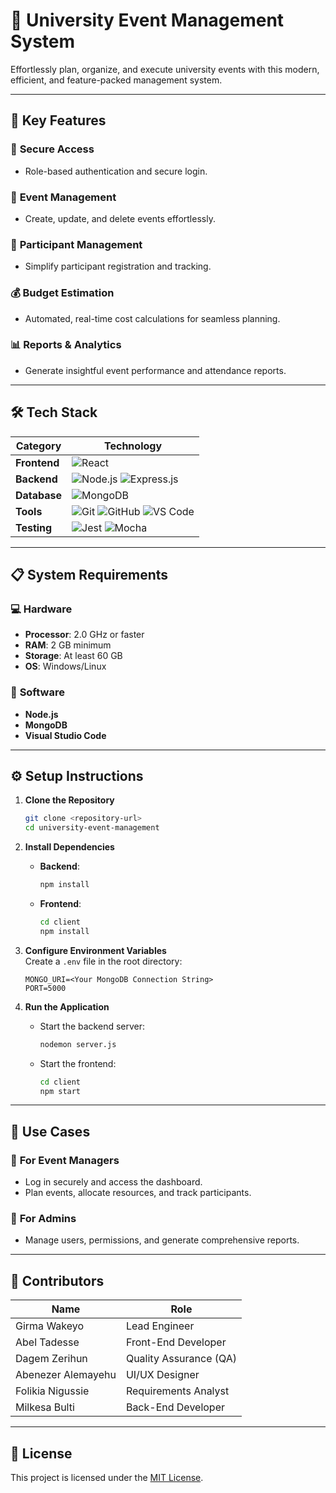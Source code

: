# 🎉 **University Event Management System**

Effortlessly plan, organize, and execute university events with this modern, efficient, and feature-packed management system.

---

## 🚀 **Key Features**

### 🔑 **Secure Access**
- Role-based authentication and secure login.

### 📅 **Event Management**
- Create, update, and delete events effortlessly.

### 👥 **Participant Management**
- Simplify participant registration and tracking.

### 💰 **Budget Estimation**
- Automated, real-time cost calculations for seamless planning.

### 📊 **Reports & Analytics**
- Generate insightful event performance and attendance reports.

---

## 🛠️ **Tech Stack**

| **Category**  | **Technology**                                                                 |
|---------------|-------------------------------------------------------------------------------|
| **Frontend**  | ![React](https://img.shields.io/badge/-React-61DAFB?logo=react&logoColor=white) |
| **Backend**   | ![Node.js](https://img.shields.io/badge/-Node.js-339933?logo=node.js&logoColor=white) ![Express.js](https://img.shields.io/badge/-Express.js-000000?logo=express&logoColor=white) |
| **Database**  | ![MongoDB](https://img.shields.io/badge/-MongoDB-47A248?logo=mongodb&logoColor=white) |
| **Tools**     | ![Git](https://img.shields.io/badge/-Git-F05032?logo=git&logoColor=white) ![GitHub](https://img.shields.io/badge/-GitHub-181717?logo=github&logoColor=white) ![VS Code](https://img.shields.io/badge/-VSCode-007ACC?logo=visual-studio-code&logoColor=white) |
| **Testing**   | ![Jest](https://img.shields.io/badge/-Jest-C21325?logo=jest&logoColor=white) ![Mocha](https://img.shields.io/badge/-Mocha-8D6748?logo=mocha&logoColor=white) |

---

## 📋 **System Requirements**

### 💻 **Hardware**
- **Processor**: 2.0 GHz or faster
- **RAM**: 2 GB minimum
- **Storage**: At least 60 GB
- **OS**: Windows/Linux

### 🧰 **Software**
- **Node.js**
- **MongoDB**
- **Visual Studio Code**

---

## ⚙️ **Setup Instructions**

1. **Clone the Repository**  
   ```bash
   git clone <repository-url>
   cd university-event-management
   ```

2. **Install Dependencies**  
   - **Backend**:  
     ```bash
     npm install
     ```
   - **Frontend**:  
     ```bash
     cd client
     npm install
     ```

3. **Configure Environment Variables**  
   Create a `.env` file in the root directory:  
   ```env
   MONGO_URI=<Your MongoDB Connection String>
   PORT=5000
   ```

4. **Run the Application**  
   - Start the backend server:  
     ```bash
     nodemon server.js
     ```
   - Start the frontend:  
     ```bash
     cd client
     npm start
     ```

---

## 🎯 **Use Cases**

### 📌 **For Event Managers**
- Log in securely and access the dashboard.
- Plan events, allocate resources, and track participants.

### 📌 **For Admins**
- Manage users, permissions, and generate comprehensive reports.

---

## 🤝 **Contributors**

| **Name**            | **Role**                 |
|---------------------|--------------------------|
| Girma Wakeyo        | Lead Engineer            |
| Abel Tadesse        | Front-End Developer      |
| Dagem Zerihun       | Quality Assurance (QA)   |
| Abenezer Alemayehu  | UI/UX Designer           |
| Folikia Nigussie    | Requirements Analyst     |
| Milkesa Bulti       | Back-End Developer       |

---

## 📜 **License**

This project is licensed under the [MIT License](LICENSE).

